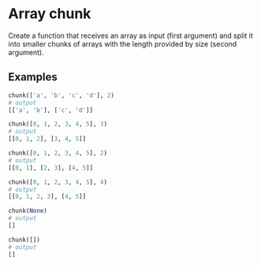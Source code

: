 # Array chunk

Create a function that receives an array as input (first argument) and split it into smaller chunks of arrays with the length provided by size (second argument).

## Examples

```python
chunk(['a', 'b', 'c', 'd'], 2)
# output
[['a', 'b'], ['c', 'd']]
```

```python
chunk([0, 1, 2, 3, 4, 5], 3)
# output
[[0, 1, 2], [3, 4, 5]]
```

```python
chunk([0, 1, 2, 3, 4, 5], 2)
# output
[[0, 1], [2, 3], [4, 5]]
```

```python
chunk([0, 1, 2, 3, 4, 5], 4)
# output
[[0, 1, 2, 3], [4, 5]]
```

```python
chunk(None)
# output
[]
```

```python
chunk([])
# output
[]
```